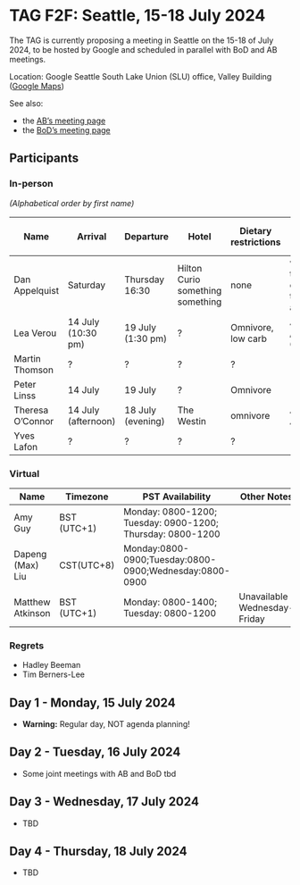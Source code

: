 # TAG F2F: Seattle, 15-18 July 2024

The TAG is currently proposing a meeting in Seattle on the 15-18 of July 2024, to be hosted by Google and scheduled in parallel with BoD and AB meetings.

Location: Google Seattle South Lake Union (SLU) office, Valley Building ([Google Maps](https://maps.app.goo.gl/j4fXS39k3R7nCAXC8))

See also:

* the [AB’s meeting page](https://www.w3.org/Member/wiki/AB/Agenda/2024-07-Seattle)
* the [BoD’s meeting page](https://www.w3.org/Member/wiki/BoD/Seattle202407)

## Participants

### In-person

_(Alphabetical order by first name)_

| Name | Arrival | Departure | Hotel | Dietary restrictions | Flights or other notes |
|------|---------|-----------|-------|----------------------|------------------------|
| Dan Appelquist | Saturday | Thursday 16:30 | Hilton Curio something something | none | will have to leave early thursday afternoon |
| Lea Verou | 14 July (10:30 pm) | 19 July (1:30 pm) | ? | Omnivore, low carb | AA 2361 / AA 6909 |
| Martin Thomson | ? | ? | ? | ? | |
| Peter Linss | 14 July | 19 July | ? | Omnivore | |
| Theresa O’Connor | 14 July (afternoon) | 18 July (evening) | The Westin | omnivore | AS520 / AS167 |
| Yves Lafon | ? | ? | ? | ? | |

### Virtual

| Name | Timezone | PST Availability | Other Notes |
|------|----------|------------------|-------------|
| Amy Guy | BST (UTC+1) | Monday: 0800-1200; Tuesday: 0900-1200; Thursday: 0800-1200 | |
| Dapeng (Max) Liu|CST(UTC+8)|Monday:0800-0900;Tuesday:0800-0900;Wednesday:0800-0900|
| Matthew Atkinson | BST (UTC+1) | Monday: 0800-1400; Tuesday: 0800-1200 | Unavailable Wednesday-Friday |

### Regrets

- Hadley Beeman
- Tim Berners-Lee

## Day 1 - Monday, 15 July 2024

* **Warning:** Regular day, NOT agenda planning!

## Day 2 - Tuesday, 16 July 2024

* Some joint meetings with AB and BoD tbd

## Day 3 - Wednesday, 17 July 2024

* TBD

## Day 4 - Thursday, 18 July 2024

* TBD
